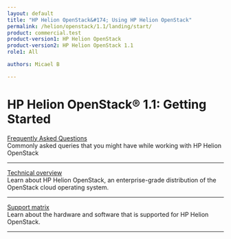 ```yaml
---
layout: default
title: "HP Helion OpenStack&#174; Using HP Helion OpenStack"
permalink: /helion/openstack/1.1/landing/start/
product: commercial.test
product-version1: HP Helion OpenStack
product-version2: HP Helion OpenStack 1.1
role1: All

authors: Micael B

---
```

<!--PUBLISHED-->

<script>

function PageRefresh {
onLoad="window.refresh"
}

PageRefresh();

</script>

<!--
<p style="font-size: small;"> <a href="/helion/openstack/1.1/3rd-party-license-agreements/">&#9664; PREV</a> | <a href="/helion/openstack/1.1/">&#9650; UP</a> | NEXT &#9654; </p>
-->

# HP Helion OpenStack&#174; 1.1: Getting Started

[Frequently Asked Questions](/helion/openstack/1.1/faq/)
<br />Commonly asked queries that you might have while working with HP Helion OpenStack
<hr>

[Technical overview](/helion/openstack/1.1/technical-overview/)
<br />Learn about HP Helion OpenStack, an enterprise-grade distribution of the OpenStack cloud operating system.
<hr>

[Support matrix](helion/openstack/support-matrix/)
<br />Learn about the hardware and software that is supported for HP Helion OpenStack.
<hr>
